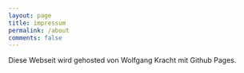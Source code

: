 ```yaml
---
layout: page
title: impressum
permalink: /about
comments: false
---
```


<div class="row justify-content-between">
<div class="col-md-8 pr-5">

<p>Diese Webseit wird gehosted von Wolfgang Kracht mit Github Pages.</p>

</div>

</div>
